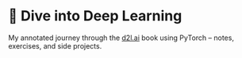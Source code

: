 # 📘 Dive into Deep Learning
My annotated journey through the [d2l.ai](https://d2l.ai/) book using PyTorch – notes, exercises, and side projects.


<!-- 
# 📘 Dive into Deep Learning – My Learning Journey

This repository documents my personal journey through the excellent [Dive into Deep Learning](https://d2l.ai/) book. I'm working through the chapters using **PyTorch**, implementing core deep learning models from scratch, experimenting with the concepts, and extending them into small side projects.

My goal is to build a strong, intuitive, and hands-on understanding of modern deep learning – from basics to advanced models – as part of my master's degree in computer science with a focus on machine learning and data science.

---

## 📚 What's Inside

### ✅ Chapters and Exercises
Each chapter folder contains:
- 📓 **My notes** (insights, reflections, and key takeaways)
- 🧠 **Implementations** (from-scratch and PyTorch-based)
- 🧪 **Experiments** (tweaks, visualizations, tests)

| Chapter | Topic | Status |
|--------|-----------------------------|--------|
| `02`   | Linear Regression           | ✅ Done |
| `03`   | Softmax Classification      | ✅ Done |
| `04`   | Multilayer Perceptrons (MLPs) | ✅ Done |
| `06`   | Optimization Algorithms     | 🛠 In Progress |
| `07`   | Regularization & Overfitting| 🔜 Planned |
| ...    | ...                         | ...    |

### 🛠️ Projects
Experiments or fun side projects that go beyond the book, e.g.:
- `cnn_fashion_classifier/`: A CNN trained on FashionMNIST
- `bandname_generator/`: An RNN that invents indie band names 🎸

---

## 💡 Why I'm Doing This

I want to:
- Deeply understand the math and mechanics of deep learning.
- Strengthen my PyTorch and project structuring skills.
- Build a solid foundation before diving further into NLP and LLMs (e.g. via the [Hugging Face Course](https://huggingface.co/course)).

---

## 🧰 Tools & Stack

- Python 3.x
- PyTorch
- Jupyter Notebooks
- VS Code

---

## 📎 Resources

- [📘 Dive into Deep Learning](https://d2l.ai/)
- [D2L GitHub Repo](https://github.com/d2l-ai/d2l-en)
- [Hugging Face Course](https://huggingface.co/course)

---

## 👋 About Me

I'm **Bene**, a computer science master's student in Hamburg with a focus on machine learning and data science. I’m especially interested in **deep learning, NLP, and socially responsible AI**.

Feel free to explore, fork, or connect!

---

## 📜 License

MIT – feel free to use or adapt anything here for your own learning.
-->
